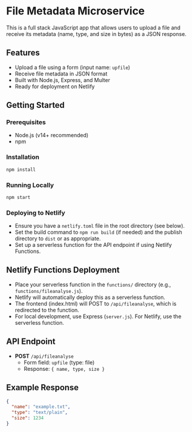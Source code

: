 # File Metadata Microservice

This is a full stack JavaScript app that allows users to upload a file and receive its metadata (name, type, and size in bytes) as a JSON response.

## Features
- Upload a file using a form (input name: `upfile`)
- Receive file metadata in JSON format
- Built with Node.js, Express, and Multer
- Ready for deployment on Netlify

## Getting Started

### Prerequisites
- Node.js (v14+ recommended)
- npm

### Installation
```bash
npm install
```

### Running Locally
```bash
npm start
```

### Deploying to Netlify
- Ensure you have a `netlify.toml` file in the root directory (see below).
- Set the build command to `npm run build` (if needed) and the publish directory to `dist` or as appropriate.
- Set up a serverless function for the API endpoint if using Netlify Functions.

## Netlify Functions Deployment
- Place your serverless function in the `functions/` directory (e.g., `functions/fileanalyse.js`).
- Netlify will automatically deploy this as a serverless function.
- The frontend (index.html) will POST to `/api/fileanalyse`, which is redirected to the function.
- For local development, use Express (`server.js`). For Netlify, use the serverless function.

## API Endpoint
- **POST** `/api/fileanalyse`
  - Form field: `upfile` (type: file)
  - Response: `{ name, type, size }`

## Example Response
```json
{
  "name": "example.txt",
  "type": "text/plain",
  "size": 1234
}
``` 